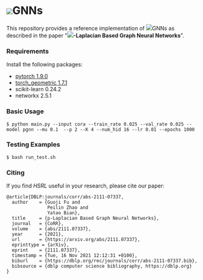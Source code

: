 # <img src="http://latex.codecogs.com/gif.latex?^p">GNNs
This repository provides a reference implementation of <img src="http://latex.codecogs.com/gif.latex?^p">GNNs as described in the paper "**<img src="http://latex.codecogs.com/gif.latex?p">-Laplacian Based Graph Neural Networks**". 

### Requirements
Install the following packages:

- [pytorch 1.9.0](https://pytorch.org/get-started/locally/)
- [torch_geometric 1.7.1](https://github.com/pyg-team/pytorch_geometric)
- scikit-learn 0.24.2
- networkx 2.5.1

### Basic Usage
```
$ python main.py --input cora --train_rate 0.025 --val_rate 0.025 --model pgnn --mu 0.1  --p 2 --K 4 --num_hid 16 --lr 0.01 --epochs 1000 
```

### Testing Examples
```
$ bash run_test.sh
```

### Citing
If you find *HSRL* useful in your research, please cite our paper:
```
@article{DBLP:journals/corr/abs-2111-07337,
  author    = {Guoji Fu and
               Peilin Zhao and
               Yatao Bian},
  title     = {p-Laplacian Based Graph Neural Networks},
  journal   = {CoRR},
  volume    = {abs/2111.07337},
  year      = {2021},
  url       = {https://arxiv.org/abs/2111.07337},
  eprinttype = {arXiv},
  eprint    = {2111.07337},
  timestamp = {Tue, 16 Nov 2021 12:12:31 +0100},
  biburl    = {https://dblp.org/rec/journals/corr/abs-2111-07337.bib},
  bibsource = {dblp computer science bibliography, https://dblp.org}
}
```
